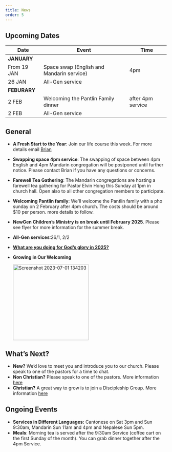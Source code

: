 ```yaml
---
title: News
order: 5
---
```


## Upcoming Dates

| Date | Event | Time |
| ----- | ----- | ----- |
| **JANUARY** | 
| From 19 JAN | Space swap (English and Mandarin service) | 4pm |
| 26 JAN | All-Gen service | |
| **FEBURARY** | 
| 2 FEB | Welcoming the Pantlin Family dinner | after 4pm service |
| 2 FEB | All-Gen service | |


## General
- **A Fresh Start to the Year**:
Join our life course this week. For more details email [Brian](brian.tung@stgeorgeshurstville.org.au)

- **Swapping space 4pm service**:
The swapping of space between 4pm English and 4pm Mandarin congregation will be postponed until further notice. Please contact Brian if you have any questions or concerns. 

- **Farewell Tea Gathering**:
The Mandarin congregations are hosting a farewell tea gathering for Pastor Elvin Hong this Sunday at 1pm in church hall. Open also to all other congregation members to participate.

- **Welcoming Pantlin family**:
We'll welcome the Pantlin family with a pho sunday on 2 February after 4pm church. The costs should be around $10 per person. more details to follow. 

- **NewGen Children’s Ministry is on break until February 2025**. Please see flyer for more information for the summer break.

- **All-Gen services**:26/1, 2/2

- [**What are you doing for God’s glory in 2025?**](https://forms.gle/dshYacLA1kB8xpkn7)



- **Growing in Our Welcoming**
  
  <img width="236" alt="Screenshot 2023-07-01 134203" src="https://github.com/stgeorgeshurstville/bulletin/assets/119166299/b540ac1c-0ba4-481e-90a5-5464939f7e4c">


## What’s Next?
- **New?** We’d love to meet you and introduce you to our church. Please speak to one of the pastors for a time to chat. 
- **Non Christian?** Please speak to one of the pastors. More information [here](https://stgeorgeshurstville.org.au/lets-talk-about-christianity)
- **Christian?** A great way to grow is to join a Discipleship Group. More information [here](https://stgeorgeshurstville.org.au/discipleship-groups)

## Ongoing Events
- **Services in Different Languages:** Cantonese on Sat 3pm and Sun 9:30am, Mandarin Sun 11am and 4pm and Nepalese Sun 5pm. 
- **Meals**: Morning tea is served after the 9:30am Service (coffee cart on the first Sunday of the month). You can grab dinner together after the 4pm Service.

